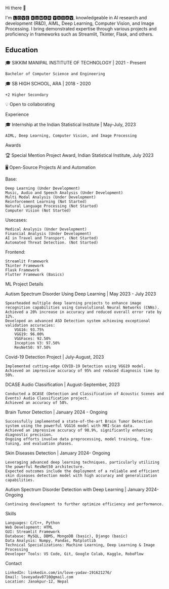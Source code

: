 Hi there 👋

I'm 🅻🅾🆅🅴 🅺🆄🅼🅰🆁 🆈🅰🅳🅰🆅, knowledgeable in AI research and development (R&D), AIML, Deep Learning, Computer Vision, and Image Processing. I bring demonstrated expertise through various projects and proficiency in frameworks such as Streamlit, Tkinter, Flask, and others.


## Education

🎓 SIKKIM MANIPAL INSTITUTE OF TECHNOLOGY | 2021 - Present

    Bachelor of Computer Science and Engineering

🎓 SB HIGH SCHOOL, ARA | 2018 - 2020

    +2 Higher Secondary

💡 Open to collaborating

Experience

🎓 Internship at the Indian Statistical Institute | May-July, 2023

    AIML, Deep Learning, Computer Vision, and Image Processing
    
Awards

🏆 Special Mention Project Award, Indian Statistical Institute, July 2023
      

🖥️ Open-Source Projects
AI and Automation

Base:

    Deep Learning (Under Development)
    Music, Audio and Speech Analysis (Under Development)
    Multi Modal Analysis (Under Development)
    Reinforcement Learning (Not Started)
    Natural Language Processing (Not Started)
    Computer Vision (Not Started)

Usecases:

    Medical Analysis (Under Development)
    Financial Analysis (Under Development)
    AI in Travel and Transport. (Not Started)
    Automated Threat Detection. (Not Started)

Frontend:

    Streamlit Framework
    Tkinter Framework
    Flask Framework
    Flutter Framework (Basics)

ML Project Details

Autism Spectrum Disorder Using Deep Learning | May 2023 - July 2023

    Spearheaded multiple deep learning projects to enhance image recognition capabilities using Convolutional Neural Networks (CNNs).
    Achieved a 20% increase in accuracy and reduced overall error rate by 12%.
    Developed an advanced ASD Detection system achieving exceptional validation accuracies:
        VGG16: 93.75%
        VGG19: 96.00%
        VGGFaces: 92.50%
        Inception V3: 97.50%
        ResNet50: 97.50%

Covid-19 Detection Project | July-August, 2023

    Implemented cutting-edge COVID-19 Detection using VGG19 model.
    Achieved an impressive accuracy of 95% and reduced diagnosis time by 50%.

DCASE Audio Classification | August-September, 2023

    Conducted a DCASE (Detection and Classification of Acoustic Scenes and Events) Audio Classification project.
    Achieved an accuracy of 58%.

Brain Tumor Detection | January 2024 - Ongoing

    Successfully implemented a state-of-the-art Brain Tumor Detection system using the powerful VGG16 model with MRI-Scan data.
    Achieved an impressive accuracy of 98.9%, significantly enhancing diagnostic precision.
    Ongoing efforts involve data preprocessing, model training, fine-tuning, and evaluation phases.

Skin Diseases Detection | January 2024- Ongoing

    Leveraging advanced deep learning techniques, particularly utilizing the powerful ResNet50 architecture.
    Expected outcomes include the deployment of a reliable and efficient skin diseases detection model with high accuracy and generalization capabilities.

Autism Spectrum Disorder Detection with Deep Learning | January 2024- Ongoing

    Continuing development to further optimize efficiency and performance.

Skills

    Languages: C/C++, Python
    Web Development: HTML
    GUI: Streamlit Framework
    Database: MySQL, DBMS, MongoDB (basic), Django (basic)
    Data Analysis: Numpy, Pandas, Matplotlib
    Technical Specializations: Machine Learning, Deep Learning & Image Processing
    Developer Tools: VS Code, Git, Google Colab, Kaggle, RoboFlow

Contact

    LinkedIn: linkedin.com/in/love-yadav-191621276/
    Email: loveyadav0710@gmail.com
    Location: Janakpur-12, Nepal


